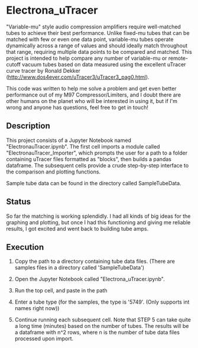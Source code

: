 
# Electrona_uTracer

"Variable-mu" style audio compression amplifiers require well-matched tubes to achieve their best performance.  Unlike fixed-mu tubes that can be matched with few or even one data point, variable-mu tubes operate dynamically across a range of values and should ideally match throughout that range, requiring multiple data points to be compared and matched. This project is intended to help compare any number of variable-mu or remote-cutoff vacuum tubes based on data measured using the excellent uTracer curve tracer by Ronald Dekker (http://www.dos4ever.com/uTracer3/uTracer3_pag0.html).  

This code was written to help me solve a problem and get even better performance out of my M97 Compressor/Limiters, and I doubt there are other humans on the planet who will be interested in using it, but if I'm wrong and anyone has questions, feel free to get in touch!


## Description
This project consists of a Jupyter Notebook named "ElectronauTracer.ipynb".  The first cell imports a module called  "ElectronauTracer_Importer", which prompts the user for a path to a folder containing uTracer files formatted as "blocks", then builds a pandas dataframe.  The subsequent cells provide a crude step-by-step interface to the comparison and plotting functions.

Sample tube data can be found in the directory called SampleTubeData.


## Status
So far the matching is working splendidly.  I had all kinds of big ideas for the graphing and plotting, but once I had this functioning and giving me reliable results, I got excited and went back to building tube amps.

## Execution
1) Copy the path to a directory containing tube data files.  (There are samples files in a directory called 'SampleTubeData')

2) Open the Jupyter Notebook called "Electrona_uTracer.ipynb".  

3) Run the top cell, and paste in the path

4) Enter a tube type (for the samples, the type is '5749'. (Only supports int names right now))

5) Continue running each subsequent cell.  Note that STEP 5 can take quite a long time (minutes) based on the number of tubes.  The results will be a dataframe with n^2 rows, where n is the number of tube data files processed upon import.

